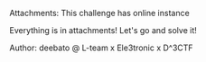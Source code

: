 Attachments:
This challenge has online instance

Everything is in attachments! Let's go and solve it!

Author: deebato @ L-team x Ele3tronic x D^3CTF
